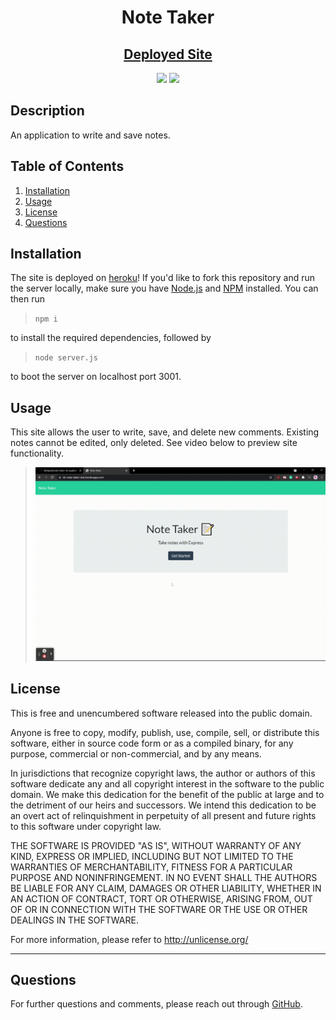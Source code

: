 <h1 align="center"><strong>Note Taker</strong></h1>

<h2 align="center"><a href="https://kk-note-taker-site.herokuapp.com">Deployed Site</a></h2>

<p align="center">
  <img src="https://img.shields.io/github/languages/top/kkolyvek/note-taker">
  <img src="https://img.shields.io/badge/License-Unlicensed-blue.svg">
</p>

## Description

An application to write and save notes.

## Table of Contents

1. [Installation](#installation)
2. [Usage](#usage)
3. [License](#license)
4. [Questions](#questions)

## Installation

The site is deployed on [heroku](https://kk-note-taker-site.herokuapp.com)! If you'd like to fork this repository and run the server locally, make sure you have [Node.js](https://nodejs.org/en/) and [NPM](https://www.npmjs.com/) installed. You can then run

> `npm i`

to install the required dependencies, followed by

> `node server.js`

to boot the server on localhost port 3001.

## Usage

This site allows the user to write, save, and delete new comments. Existing notes cannot be edited, only deleted. See video below to preview site functionality.

> ![Site Demo](./assets/images/note-taker-preview.gif)

## License

This is free and unencumbered software released into the public domain.

Anyone is free to copy, modify, publish, use, compile, sell, or
distribute this software, either in source code form or as a compiled
binary, for any purpose, commercial or non-commercial, and by any
means.

In jurisdictions that recognize copyright laws, the author or authors
of this software dedicate any and all copyright interest in the
software to the public domain. We make this dedication for the benefit
of the public at large and to the detriment of our heirs and
successors. We intend this dedication to be an overt act of
relinquishment in perpetuity of all present and future rights to this
software under copyright law.

THE SOFTWARE IS PROVIDED "AS IS", WITHOUT WARRANTY OF ANY KIND,
EXPRESS OR IMPLIED, INCLUDING BUT NOT LIMITED TO THE WARRANTIES OF
MERCHANTABILITY, FITNESS FOR A PARTICULAR PURPOSE AND NONINFRINGEMENT.
IN NO EVENT SHALL THE AUTHORS BE LIABLE FOR ANY CLAIM, DAMAGES OR
OTHER LIABILITY, WHETHER IN AN ACTION OF CONTRACT, TORT OR OTHERWISE,
ARISING FROM, OUT OF OR IN CONNECTION WITH THE SOFTWARE OR THE USE OR
OTHER DEALINGS IN THE SOFTWARE.

For more information, please refer to <http://unlicense.org/>

---

## Questions

For further questions and comments, please reach out through [GitHub](https://github.com/kkolyvek).
